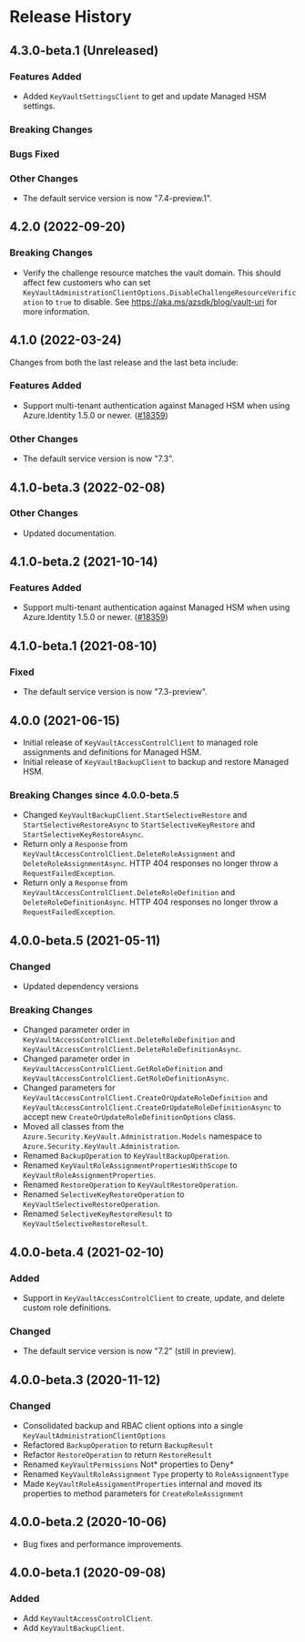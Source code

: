 # Release History

## 4.3.0-beta.1 (Unreleased)

### Features Added

- Added `KeyVaultSettingsClient` to get and update Managed HSM settings.

### Breaking Changes

### Bugs Fixed

### Other Changes

- The default service version is now "7.4-preview.1".

## 4.2.0 (2022-09-20)

### Breaking Changes

- Verify the challenge resource matches the vault domain.
  This should affect few customers who can set `KeyVaultAdministrationClientOptions.DisableChallengeResourceVerification` to `true` to disable.
  See https://aka.ms/azsdk/blog/vault-uri for more information.

## 4.1.0 (2022-03-24)

Changes from both the last release and the last beta include:

### Features Added

- Support multi-tenant authentication against Managed HSM when using Azure.Identity 1.5.0 or newer. ([#18359](https://github.com/Azure/azure-sdk-for-net/issues/18359))

### Other Changes

- The default service version is now "7.3".

## 4.1.0-beta.3 (2022-02-08)

### Other Changes

- Updated documentation.

## 4.1.0-beta.2 (2021-10-14)

### Features Added

- Support multi-tenant authentication against Managed HSM when using Azure.Identity 1.5.0 or newer. ([#18359](https://github.com/Azure/azure-sdk-for-net/issues/18359))

## 4.1.0-beta.1 (2021-08-10)

### Fixed

- The default service version is now "7.3-preview".

## 4.0.0 (2021-06-15)

- Initial release of `KeyVaultAccessControlClient` to managed role assignments and definitions for Managed HSM.
- Initial release of `KeyVaultBackupClient` to backup and restore Managed HSM.

### Breaking Changes since 4.0.0-beta.5

- Changed `KeyVaultBackupClient.StartSelectiveRestore` and `StartSelectiveRestoreAsync` to `StartSelectiveKeyRestore` and `StartSelectiveKeyRestoreAsync`.
- Return only a `Response` from `KeyVaultAccessControlClient.DeleteRoleAssignment` and `DeleteRoleAssignmentAsync`. HTTP 404 responses no longer throw a `RequestFailedException`.
- Return only a `Response` from `KeyVaultAccessControlClient.DeleteRoleDefinition` and `DeleteRoleDefinitionAsync`. HTTP 404 responses no longer throw a `RequestFailedException`.

## 4.0.0-beta.5 (2021-05-11)

### Changed

- Updated dependency versions

### Breaking Changes

- Changed parameter order in `KeyVaultAccessControlClient.DeleteRoleDefinition` and `KeyVaultAccessControlClient.DeleteRoleDefinitionAsync`.
- Changed parameter order in `KeyVaultAccessControlClient.GetRoleDefinition` and `KeyVaultAccessControlClient.GetRoleDefinitionAsync`.
- Changed parameters for `KeyVaultAccessControlClient.CreateOrUpdateRoleDefinition` and `KeyVaultAccessControlClient.CreateOrUpdateRoleDefinitionAsync` to accept new `CreateOrUpdateRoleDefinitionOptions` class.
- Moved all classes from the `Azure.Security.KeyVault.Administration.Models` namespace to `Azure.Security.KeyVault.Administration`.
- Renamed `BackupOperation` to `KeyVaultBackupOperation`.
- Renamed `KeyVaultRoleAssignmentPropertiesWithScope` to `KeyVaultRoleAssignmentProperties`.
- Renamed `RestoreOperation` to `KeyVaultRestoreOperation`.
- Renamed `SelectiveKeyRestoreOperation` to `KeyVaultSelectiveRestoreOperation`.
- Renamed `SelectiveKeyRestoreResult` to `KeyVaultSelectiveRestoreResult`.

## 4.0.0-beta.4 (2021-02-10)

### Added

- Support in `KeyVaultAccessControlClient` to create, update, and delete custom role definitions.

### Changed

- The default service version is now "7.2" (still in preview).

## 4.0.0-beta.3 (2020-11-12)

### Changed

- Consolidated backup and RBAC client options into a single `KeyVaultAdministrationClientOptions`
- Refactored `BackupOperation` to return `BackupResult`
- Refactor `RestoreOperation` to return `RestoreResult`
- Renamed `KeyVaultPermissions` Not\* properties to Deny\*
- Renamed `KeyVaultRoleAssignment` `Type` property to `RoleAssignmentType`
- Made `KeyVaultRoleAssignmentProperties` internal and moved its properties to method parameters for `CreateRoleAssignment`

## 4.0.0-beta.2 (2020-10-06)

- Bug fixes and performance improvements.

## 4.0.0-beta.1 (2020-09-08)

### Added

- Add `KeyVaultAccessControlClient`.
- Add `KeyVaultBackupClient`.
